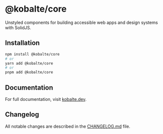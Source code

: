# @kobalte/core

Unstyled components for building accessible web apps and design systems with SolidJS.

## Installation

```bash
npm install @kobalte/core
# or
yarn add @kobalte/core
# or
pnpm add @kobalte/core
```

## Documentation

For full documentation, visit [kobalte.dev](https://kobalte.dev/).

## Changelog

All notable changes are described in the [CHANGELOG.md](./CHANGELOG.md) file.
